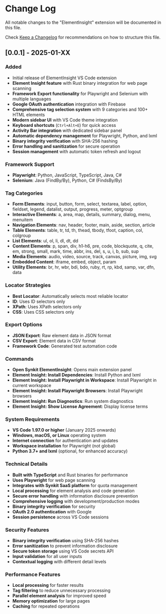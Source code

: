 # Change Log

All notable changes to the "ElementInsight" extension will be documented in this file.

Check [Keep a Changelog](http://keepachangelog.com/) for recommendations on how to structure this file.

## [0.0.1] - 2025-01-XX

### Added
- Initial release of ElementInsight VS Code extension
- **Element Insight feature** with Rust binary integration for web page scanning
- **Framework Export functionality** for Playwright and Selenium with multiple languages
- **Google OAuth authentication** integration with Firebase
- **Comprehensive tag selection system** with 9 categories and 100+ HTML elements
- **Modern sidebar UI** with VS Code theme integration
- **Keyboard shortcuts** (`Ctrl+Alt+E`) for quick access
- **Activity Bar integration** with dedicated sidebar panel
- **Automatic dependency management** for Playwright, Python, and lxml
- **Binary integrity verification** with SHA-256 hashing
- **Error handling and sanitization** for secure operation
- **Session management** with automatic token refresh and logout

### Framework Support
- **Playwright**: Python, JavaScript, TypeScript, Java, C#
- **Selenium**: Java (FindBy/By), Python, C# (FindsBy/By)

### Tag Categories
- **Form Elements**: input, button, form, select, textarea, label, option, fieldset, legend, datalist, output, progress, meter, optgroup
- **Interactive Elements**: a, area, map, details, summary, dialog, menu, menuitem
- **Navigation Elements**: nav, header, footer, main, aside, section, article
- **Table Elements**: table, tr, td, th, thead, tbody, tfoot, caption, col, colgroup
- **List Elements**: ul, ol, li, dl, dt, dd
- **Content Elements**: p, span, div, h1-h6, pre, code, blockquote, q, cite, em, strong, small, mark, time, abbr, ins, del, s, u, i, b, sub, sup
- **Media Elements**: audio, video, source, track, canvas, picture, img, svg
- **Embedded Content**: iframe, embed, object, param
- **Utility Elements**: br, hr, wbr, bdi, bdo, ruby, rt, rp, kbd, samp, var, dfn, data

### Locator Strategies
- **Best Locator**: Automatically selects most reliable locator
- **ID**: Uses ID selectors only
- **XPath**: Uses XPath selectors only
- **CSS**: Uses CSS selectors only

### Export Options
- **JSON Export**: Raw element data in JSON format
- **CSV Export**: Element data in CSV format
- **Framework Code**: Generated test automation code

### Commands
- **Open Synkit ElementInsight**: Opens main extension panel
- **Element Insight: Install Dependencies**: Install Python and lxml
- **Element Insight: Install Playwright in Workspace**: Install Playwright in current workspace
- **Element Insight: Install Playwright Browsers**: Install Playwright browsers
- **Element Insight: Run Diagnostics**: Run system diagnostics
- **Element Insight: Show License Agreement**: Display license terms

### System Requirements
- **VS Code 1.97.0 or higher** (January 2025 onwards)
- **Windows, macOS, or Linux** operating system
- **Internet connection** for authentication and updates
- **Workspace installation** for Playwright (not global)
- **Python 3.7+ and lxml** (optional, for enhanced accuracy)

### Technical Details
- **Built with TypeScript** and Rust binaries for performance
- **Uses Playwright** for web page scanning
- **Integrates with Synkit SaaS platform** for quota management
- **Local processing** for element analysis and code generation
- **Secure error handling** with information disclosure prevention
- **Comprehensive logging** with development/production modes
- **Binary integrity verification** for security
- **OAuth 2.0 authentication** with Google
- **Session persistence** across VS Code sessions

### Security Features
- **Binary integrity verification** using SHA-256 hashes
- **Error sanitization** to prevent information disclosure
- **Secure token storage** using VS Code secrets API
- **Input validation** for all user inputs
- **Contextual logging** with different detail levels

### Performance Features
- **Local processing** for faster results
- **Tag filtering** to reduce unnecessary processing
- **Parallel element analysis** for improved speed
- **Memory optimization** for large pages
- **Caching** for repeated operations